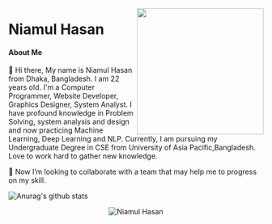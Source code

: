 <a target="_blank" href="https://shunjid.github.io"><img width="250" align="right" src="https://www.mastersoftwaresolutions.com/wp-content/uploads/2014/08/bnr-1.png">
</a>

# Niamul Hasan

#### About Me

👋 Hi there, My name is Niamul Hasan from Dhaka, Bangladesh. I am 22 years old. I'm a Computer Programmer, Website Developer, Graphics Designer, System Analyst. I have profound knowledge in Problem Solving, system analysis and design and now practicing Machine Learning, Deep Learning and NLP. Currently, I am pursuing my Undergraduate Degree in CSE from University of Asia Pacific,Bangladesh. Love to work hard to gather new knowledge.



👯 Now I’m looking to collaborate with a team that may help me to progress on my skill.

![Anurag's github stats](https://github-readme-stats.vercel.app/api?username=niamul64&show_icons=true&theme=radical)
<p align="center"> <img src="https://github-readme-stats.vercel.app/api?username=niamul64&hide=issues,prs&show_icons=true&theme=synthwave" alt="Niamul Hasan" /> <h1>
<!--
**niamul64/niamul64** is a ✨ _special_ ✨ repository because its `README.md` (this file) appears on your GitHub profile.

Here are some ideas to get you started:

- 🔭 I’m currently working on ...
- 🌱 I’m currently learning ...

- 🤔 I’m looking for help with ...
- 💬 Ask me about ...
- 📫 How to reach me: ...
- 😄 Pronouns: ...
- ⚡ Fun fact: ...
-->
